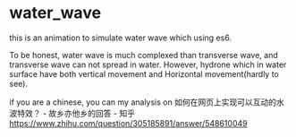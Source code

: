 # water_wave
this is an animation to simulate water wave which using es6.

To be honest, water wave is much complexed than transverse wave, and transverse wave can not spread in water. However, hydrone which in water surface have both vertical movement and Horizontal movement(hardly to see).

if you are a chinese, you can my analysis on 如何在网页上实现可以互动的水波特效？ - 故乡亦他乡的回答 - 知乎
https://www.zhihu.com/question/305185891/answer/548610049
